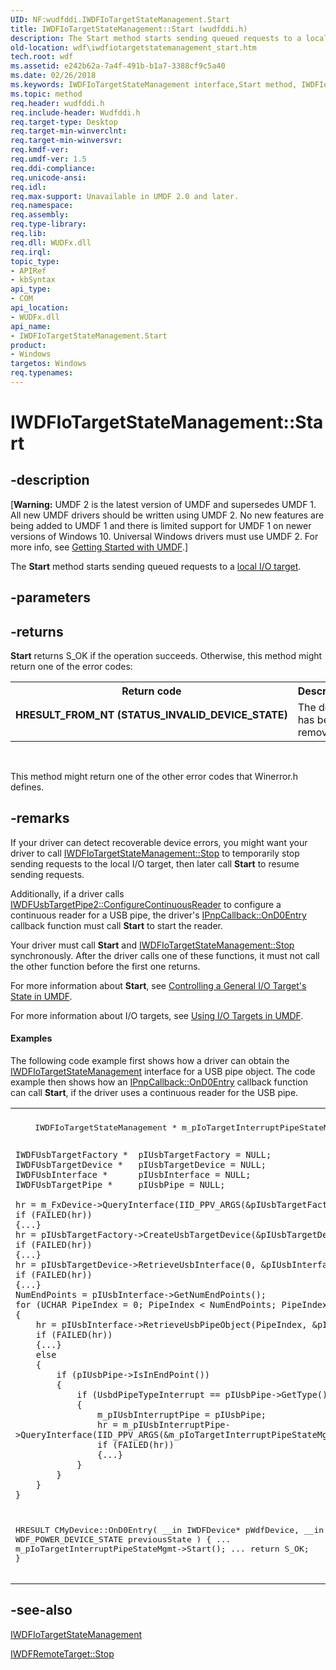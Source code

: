 ```yaml
---
UID: NF:wudfddi.IWDFIoTargetStateManagement.Start
title: IWDFIoTargetStateManagement::Start (wudfddi.h)
description: The Start method starts sending queued requests to a local I/O target.
old-location: wdf\iwdfiotargetstatemanagement_start.htm
tech.root: wdf
ms.assetid: e242b62a-7a4f-491b-b1a7-3388cf9c5a40
ms.date: 02/26/2018
ms.keywords: IWDFIoTargetStateManagement interface,Start method, IWDFIoTargetStateManagement.Start, IWDFIoTargetStateManagement::Start, Start, Start method, Start method,IWDFIoTargetStateManagement interface, UMDFIoTargetObjectRef_931a0267-704f-44f7-8f52-0344afb86f81.xml, umdf.iwdfiotargetstatemanagement_start, wdf.iwdfiotargetstatemanagement_start, wudfddi/IWDFIoTargetStateManagement::Start
ms.topic: method
req.header: wudfddi.h
req.include-header: Wudfddi.h
req.target-type: Desktop
req.target-min-winverclnt: 
req.target-min-winversvr: 
req.kmdf-ver: 
req.umdf-ver: 1.5
req.ddi-compliance: 
req.unicode-ansi: 
req.idl: 
req.max-support: Unavailable in UMDF 2.0 and later.
req.namespace: 
req.assembly: 
req.type-library: 
req.lib: 
req.dll: WUDFx.dll
req.irql: 
topic_type:
- APIRef
- kbSyntax
api_type:
- COM
api_location:
- WUDFx.dll
api_name:
- IWDFIoTargetStateManagement.Start
product:
- Windows
targetos: Windows
req.typenames: 
---
```


# IWDFIoTargetStateManagement::Start


## -description


<p class="CCE_Message">[<b>Warning:</b> UMDF 2 is the latest version of UMDF and supersedes UMDF 1.  All new UMDF drivers should be written using UMDF 2.  No new features are being added to UMDF 1 and there is limited support for UMDF 1 on newer versions of Windows 10.  Universal Windows drivers must use UMDF 2.  For more info, see <a href="https://docs.microsoft.com/windows-hardware/drivers/wdf/getting-started-with-umdf-version-2">Getting Started with UMDF</a>.]

The <b>Start</b> method starts sending queued requests to a <a href="https://docs.microsoft.com/windows-hardware/drivers/wdf/general-i-o-targets-in-umdf">local  I/O target</a>.


## -parameters






## -returns



<b>Start</b> returns S_OK if the operation succeeds. Otherwise, this method might return one of the error codes:

<table>
<tr>
<th>Return code</th>
<th>Description</th>
</tr>
<tr>
<td width="40%">
<dl>
<dt><b>HRESULT_FROM_NT (STATUS_INVALID_DEVICE_STATE)</b></dt>
</dl>
</td>
<td width="60%">
The device has been removed.

</td>
</tr>
</table>
 

This method might return one of the other error codes that Winerror.h defines.




## -remarks



If your driver can detect recoverable device errors, you might want your driver to call <a href="https://docs.microsoft.com/windows-hardware/drivers/ddi/content/wudfddi/nf-wudfddi-iwdfiotargetstatemanagement-stop">IWDFIoTargetStateManagement::Stop</a> to temporarily stop sending requests to the local I/O target, then later call <b>Start</b> to resume sending requests.

Additionally, if a driver calls <a href="https://docs.microsoft.com/windows-hardware/drivers/ddi/content/wudfusb/nf-wudfusb-iwdfusbtargetpipe2-configurecontinuousreader">IWDFUsbTargetPipe2::ConfigureContinuousReader</a> to configure a continuous reader for a USB pipe, the driver's <a href="https://docs.microsoft.com/windows-hardware/drivers/ddi/content/wudfddi/nf-wudfddi-ipnpcallback-ond0entry">IPnpCallback::OnD0Entry</a> callback function must call <b>Start</b> to start the reader.

Your driver must call <b>Start</b> and <a href="https://docs.microsoft.com/windows-hardware/drivers/ddi/content/wudfddi/nf-wudfddi-iwdfiotargetstatemanagement-stop">IWDFIoTargetStateManagement::Stop</a> synchronously. After the driver calls one of these functions, it must not call the other function before the first one returns.

For more information about <b>Start</b>, see <a href="https://docs.microsoft.com/windows-hardware/drivers/wdf/controlling-a-general-i-o-target-s-state-in-umdf">Controlling a General I/O Target's State in UMDF</a>. 

For more information about I/O targets, see <a href="https://docs.microsoft.com/windows-hardware/drivers/wdf/using-i-o-targets-in-umdf">Using I/O Targets in UMDF</a>. 


#### Examples

The following code example first shows how a driver can obtain the <a href="https://docs.microsoft.com/windows-hardware/drivers/ddi/content/wudfddi/nn-wudfddi-iwdfiotargetstatemanagement">IWDFIoTargetStateManagement</a> interface for a USB pipe object. The code example then  shows how an <a href="https://docs.microsoft.com/windows-hardware/drivers/ddi/content/wudfddi/nf-wudfddi-ipnpcallback-ond0entry">IPnpCallback::OnD0Entry</a> callback function can call <b>Start</b>, if the driver uses a continuous reader for the USB pipe. 

<div class="code"><span codelanguage=""><table>
<tr>
<th></th>
</tr>
<tr>
<td>
<pre>
    IWDFIoTargetStateManagement * m_pIoTargetInterruptPipeStateMgmt = NULL;

    IWDFUsbTargetFactory *  pIUsbTargetFactory = NULL;
    IWDFUsbTargetDevice *   pIUsbTargetDevice = NULL;
    IWDFUsbInterface *      pIUsbInterface = NULL;
    IWDFUsbTargetPipe *     pIUsbPipe = NULL;

    hr = m_FxDevice->QueryInterface(IID_PPV_ARGS(&pIUsbTargetFactory));
    if (FAILED(hr))
    {...}
    hr = pIUsbTargetFactory->CreateUsbTargetDevice(&pIUsbTargetDevice);
    if (FAILED(hr))
    {...}
    hr = pIUsbTargetDevice->RetrieveUsbInterface(0, &pIUsbInterface);
    if (FAILED(hr))
    {...}
    NumEndPoints = pIUsbInterface->GetNumEndPoints();
    for (UCHAR PipeIndex = 0; PipeIndex < NumEndPoints; PipeIndex++)
    {
        hr = pIUsbInterface->RetrieveUsbPipeObject(PipeIndex, &pIUsbPipe);
        if (FAILED(hr))
        {...}
        else
        {
            if (pIUsbPipe->IsInEndPoint())
            {
                if (UsbdPipeTypeInterrupt == pIUsbPipe->GetType())
                {
                    m_pIUsbInterruptPipe = pIUsbPipe;
                    hr = m_pIUsbInterruptPipe->QueryInterface(IID_PPV_ARGS(&m_pIoTargetInterruptPipeStateMgmt));
                    if (FAILED(hr))
                    {...}
                }
            }
        }
    } 

HRESULT
CMyDevice::OnD0Entry(
    __in IWDFDevice*  pWdfDevice,
    __in WDF_POWER_DEVICE_STATE  previousState
    )
{
...
    m_pIoTargetInterruptPipeStateMgmt->Start();
...
    return S_OK;
}</pre>
</td>
</tr>
</table></span></div>



## -see-also




<a href="https://docs.microsoft.com/windows-hardware/drivers/ddi/content/wudfddi/nn-wudfddi-iwdfiotargetstatemanagement">IWDFIoTargetStateManagement</a>



<a href="https://docs.microsoft.com/windows-hardware/drivers/ddi/content/wudfddi/nf-wudfddi-iwdfremotetarget-stop">IWDFRemoteTarget::Stop</a>
 

 

